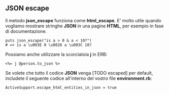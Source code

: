 ## JSON escape

Il metodo **json\_escape** funziona come **html\_escape**. E' molto utile quando vogliamo mostrare stringhe **JSON** in una pagine **HTML**, per esempio in fase di documentazione.

	puts json_escape("is a > 0 & a < 10?")
	# => is a \u003E 0 \u0026 a \u003C 10?

Possiamo anche utilizzare la scorciatoia **j** in ERB:

	<%= j @person.to_json %>

Se volete che tutto il codice **JSON** venga [TODO escaped] per default, includete il seguente codice all'interno del vostro file **environment.rb**:

	ActiveSupport.escape_html_entities_in_json = true
